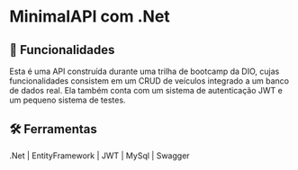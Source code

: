 
# MinimalAPI com .Net 




## 🚀 Funcionalidades
Esta é uma API construída durante uma trilha de bootcamp da DIO, cujas funcionalidades consistem em um CRUD de veículos integrado a um banco de dados real. Ela também conta com um sistema de autenticação JWT e um pequeno sistema de testes.


## 🛠 Ferramentas
.Net | EntityFramework | JWT | MySql | Swagger

